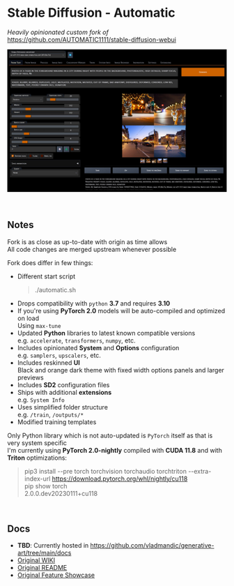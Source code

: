 # Stable Diffusion - Automatic

*Heavily opinionated custom fork of* <https://github.com/AUTOMATIC1111/stable-diffusion-webui>  

![](docs/screenshot.jpg)

<br>

## Notes

Fork is as close as up-to-date with origin as time allows  
All code changes are merged upstream whenever possible  

Fork does differ in few things:

- Different start script  
  > ./automatic.sh  
- Drops compatibility with `python` **3.7** and requires **3.10**  
- If you're using **PyTorch 2.0** models will be auto-compiled and optimized on load  
  Using `max-tune` 
- Updated **Python** libraries to latest known compatible versions  
  e.g. `accelerate`, `transformers`, `numpy`, etc.  
- Includes opinionated **System** and **Options** configuration  
  e.g. `samplers`, `upscalers`, etc.  
- Includes reskinned **UI**  
  Black and orange dark theme with fixed width options panels and larger previews  
- Includes **SD2** configuration files  
- Ships with additional **extensions**  
  e.g. `System Info`  
- Uses simplified folder structure  
  e.g. `/train`, `/outputs/*`  
- Modified training templates  

Only Python library which is not auto-updated is `PyTorch` itself as that is very system specific  
I'm currently using **PyTorch 2.0-nightly** compiled with **CUDA 11.8** and with **Triton** optimizations:

> pip3 install --pre torch torchvision torchaudio torchtriton --extra-index-url https://download.pytorch.org/whl/nightly/cu118  
> pip show torch  
> 2.0.0.dev20230111+cu118  


<br>

## Docs

- **TBD**: Currently hosted in <https://github.com/vladmandic/generative-art/tree/main/docs>
- [Original WIKI](wiki)
- [Original README](docs/README.md)
- [Original Feature Showcase](docs/feature-showcase)
